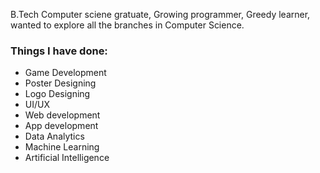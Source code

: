 B.Tech Computer sciene gratuate, Growing programmer, Greedy learner, wanted to explore all the branches in Computer Science.

### Things I have done:

 - Game Development
 - Poster Designing
 - Logo Designing
 - UI/UX
 - Web development
 - App development
 - Data Analytics
 - Machine Learning
 - Artificial Intelligence

<!--
**kanishkar51015/kanishkar51015** is a ✨ _special_ ✨ repository because its `README.md` (this file) appears on your GitHub profile.

Here are some ideas to get you started:

- 🔭 I’m currently working on ...
- 🌱 I’m currently learning ...
- 👯 I’m looking to collaborate on ...
- 🤔 I’m looking for help with ...
- 💬 Ask me about ...
- 📫 How to reach me: ...
- 😄 Pronouns: ...
- ⚡ Fun fact: ...
-->
